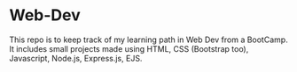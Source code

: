 # Web-Dev
This repo is to keep track of my learning path in Web Dev from a BootCamp.
It includes small projects made using HTML, CSS (Bootstrap too), Javascript, Node.js, Express.js, EJS.
